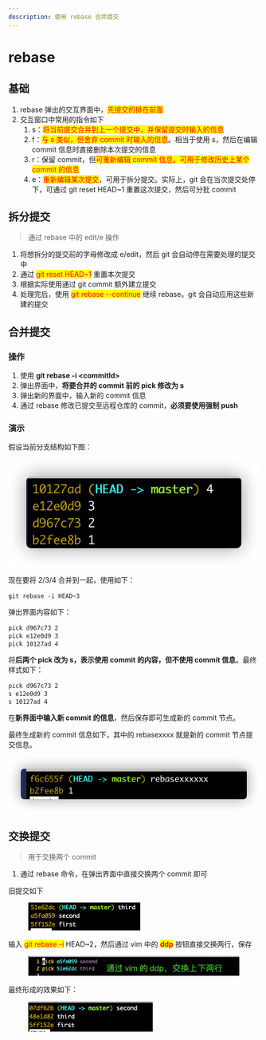 ```yaml
---
description: 使用 rebase 合并提交
---
```


# rebase

## 基础

1. rebase 弹出的交互界面中，<mark style="color:red;">先提交的排在前面</mark>
2. 交互窗口中常用的指令如下
   1. s：<mark style="color:red;">将当前提交合并到上一个提交中，并保留提交时输入的信息</mark>
   2. f：<mark style="color:red;">与 s 类似，但舍弃 commit 时输入的信息</mark>。相当于使用 s，然后在编辑 commit 信息时直接删除本次提交的信息
   3. r：保留 commit，但<mark style="color:red;">可重新编辑 commit 信息。可用于修改历史上某个 commit 的信息</mark>
   4. e：<mark style="color:red;">重新编辑某次提交</mark>，可用于拆分提交。实际上，git 会在当次提交处停下，可通过 git reset HEAD\~1 重置这次提交，然后可分批 commit

## 拆分提交

> 通过 rebase 中的 edit/e 操作

1. 将想拆分的提交前的字母修改成 e/edit，然后 git 会自动停在需要处理的提交中
2. 通过 <mark style="color:red;">git reset HEAD\~1</mark> 重置本次提交
3. 根据实际使用通过 git commit 额外建立提交
4. 处理完后，使用 <mark style="color:red;">git rebase --continue</mark> 继续 rebase。git 会自动应用这些新建的提交

## 合并提交

### 操作

1. 使用 **git rebase -i \<commitId>**
2. 弹出界面中，**将要合并的 commit 前的 pick 修改为 s**
3. 弹出新的界面中，输入新的 commit 信息
4. 通过 rebase 修改已提交至远程仓库的 commit，**必须要使用强制 push**

### 演示

假设当前分支结构如下图：

![分支结构](img/log1.png)

现在要将 2/3/4 合并到一起，使用如下：

```
git rebase -i HEAD~3
```

弹出界面内容如下：

```
pick d967c73 2
pick e12e0d9 3
pick 10127ad 4
```

将**后两个 pick 改为 s，表示使用 commit 的内容，但不使用 commit 信息**。最终样式如下：

```
pick d967c73 2
s e12e0d9 3
s 10127ad 4
```

在**新界面中输入新 commit 的信息**，然后保存即可生成新的 commit 节点。

最终生成新的 commit 信息如下，其中的 rebasexxxx 就是新的 commit 节点提交信息。

![分支结构](img/log2.png)

## 交换提交

> 用于交换两个 commit

1. 通过 rebase 命令，在弹出界面中直接交换两个 commit 即可

旧提交如下

<figure><img src="../.gitbook/assets/image (3).png" alt=""><figcaption></figcaption></figure>

输入 <mark style="color:red;">git rebase -i</mark> HEAD\~2，然后通过 vim 中的 <mark style="color:red;">**ddp**</mark> 按钮直接交换两行，保存

<figure><img src="../.gitbook/assets/image (4).png" alt=""><figcaption></figcaption></figure>

最终形成的效果如下：

<figure><img src="../.gitbook/assets/image.png" alt=""><figcaption></figcaption></figure>

